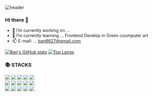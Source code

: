 ![header](https://capsule-render.vercel.app/api?type=waving&color=timeGradient&height=300&section=header&text=Jiseop%20GitHub&fontSize=90&animation=fadeIn)
### Hi there 👋
- 🔭 I’m currently working on ...
- 🌱 I’m currently learning ... Frontend Develop in Green coumputer art 
- 📫 E-mail: ... ban8627@gmail.com
<!--
**ban8627/ban8627** is a ✨ _special_ ✨ repository because its `README.md` (this file) appears on your GitHub profile.

Here are some ideas to get you started:



- 👯 I’m looking to collaborate on ...
- 🤔 I’m looking for help with ...
- 💬 Ask me about ...

- 😄 Pronouns: ...
- ⚡ Fun fact: ...
-->
[![Ban's GitHub stats](https://github-readme-stats.vercel.app/api?username=ban8627)](https://github.com/ban8627/github-readme-stats)
[![Top Langs](https://github-readme-stats.vercel.app/api/top-langs/?username=ban8627&layout=compact)](https://github.com/ban8627/github-readme-stats)

<div align=left><h3>📚 STACKS</h3></div>
<div align="left"> 
<img src="https://img.shields.io/badge/html5-E34F26?style=for-the-badge&logo=html5&logoColor=white">
<img src="https://img.shields.io/badge/css-1572B6?style=for-the-badge&logo=css3&logoColor=white">
<img src="https://img.shields.io/badge/Sass-CC6699?style=for-the-badge&logo=sass&logoColor=white">
<img src="https://img.shields.io/badge/javascript-F7DF1E?style=for-the-badge&logo=javascript&logoColor=white">
<img src="https://img.shields.io/badge/jquery-0769AD?style=for-the-badge&logo=jquery&logoColor=white"><br/>
<img src="https://img.shields.io/badge/vue.js-4FC08D?style=for-the-badge&logo=vue.js&logoColor=white">
<img src="https://img.shields.io/badge/react-61DAFB?style=for-the-badge&logo=react&logoColor=white">
<img src="https://img.shields.io/badge/bootstrap-7952B3?style=for-the-badge&logo=bootstrap&logoColor=white">
<img src="https://img.shields.io/badge/github-181717?style=for-the-badge&logo=github&logoColor=white">
<img src="https://img.shields.io/badge/fontawesome-339AF0?style=for-the-badge&logo=fontawesome&logoColor=white"><br/>
<img src="https://img.shields.io/badge/mongoDB-47A248?style=for-the-badge&logo=MongoDB&logoColor=white">
<img src="https://img.shields.io/badge/Adobe Photoshop-31A8FF?style=for-the-badge&logo=adobephotoshop&logoColor=white">
<img src="https://img.shields.io/badge/Adobe Illustrator-FF9A00?style=for-the-badge&logo=adobeillustrator&logoColor=white">
<img src="https://img.shields.io/badge/Figma-3F24E1E?style=for-the-badge&logo=figma&logoColor=white">

<img src="https://img.shields.io/badge/Visual Studio Code-007ACC?style=for-the-badge&logo=visualstudiocode&logoColor=white">
</div>
